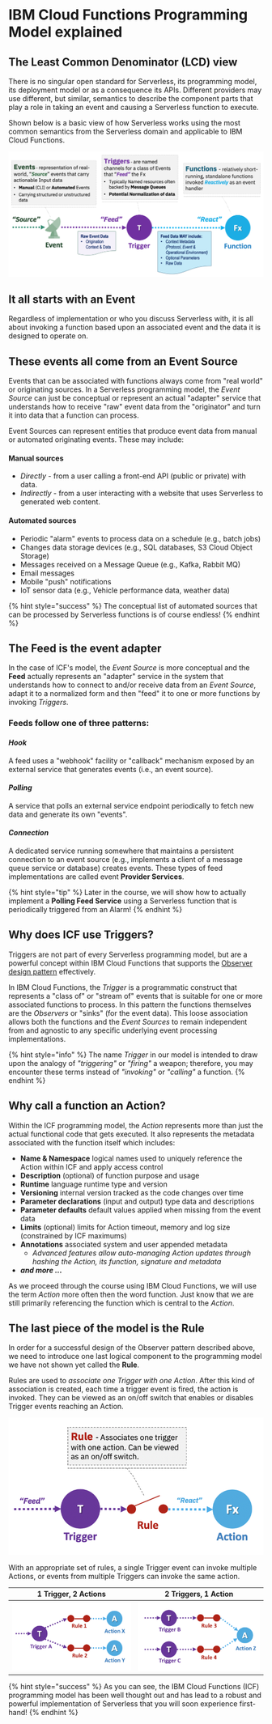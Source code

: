 # IBM Cloud Functions Programming Model explained

## The Least Common Denominator (LCD) view

There is no singular open standard for Serverless, its programming model, its deployment model or as a consequence its APIs.  Different providers may use different, but similar, semantics to describe the component parts that play a role in taking an event and causing a Serverless function to execute.

Shown below is a basic view of how Serverless works using the most common semantics from the Serverless domain and applicable to IBM Cloud Functions.

![Least Common Denominator (LCD) - Programming Model](images/101-ex0-serverless-lcd-model.png)

## It all starts with an **Event**

Regardless of implementation or who you discuss Serverless with, it is all about invoking a function based upon an associated event and the data it is designed to operate on.

## These events all come from an **Event Source**

Events that can be associated with functions always come from "real world" or originating sources. In a Serverless programming model, the _Event Source_ can just be conceptual or represent an actual "adapter" service that understands how to receive "raw" event data from the "originator" and turn it into data that a function can process.

Event Sources can represent entities that produce event data from manual or automated originating events. These may include:

#### Manual sources

- _Directly_ - from a user calling a front-end API (public or private) with data.
- _Indirectly_ - from a user interacting with a website that uses Serverless to generated web content.

#### Automated sources

- Periodic "alarm" events to process data on a schedule (e.g., batch jobs)
- Changes data storage devices (e.g., SQL databases, S3 Cloud Object Storage)
- Messages received on a Message Queue (e.g., Kafka, Rabbit MQ)
- Email messages
- Mobile "push" notifications
- IoT sensor data (e.g., Vehicle performance data, weather data)

{% hint style="success" %}
The conceptual list of automated sources that can be processed by Serverless functions is of course endless!
{% endhint %}

## The **Feed** is the event adapter

In the case of ICF's model, the _Event Source_ is more conceptual and the **Feed** actually represents an "adapter" service in the system that understands how to connect to and/or receive data from an _Event Source_, adapt it to a normalized form and then "feed" it to one or more functions by invoking _Triggers_.

### Feeds follow one of three patterns:

#### _Hook_

A feed uses a "webhook" facility or "callback" mechanism exposed by an external  service that generates events (i.e., an event source).

#### _Polling_

A service that polls an external service endpoint periodically to fetch new data and generate its own "events".

#### _Connection_

A dedicated service running somewhere that maintains a persistent connection to an event source (e.g., implements a client of a message queue service or database) creates events. These types of feed implementations are called event **Provider Services**.

{% hint style="tip" %}
Later in the course, we will show how to actually implement a **Polling Feed Service** using a Serverless function that is periodically triggered from an  Alarm!
{% endhint %}

## Why does ICF use **Triggers**?

Triggers are not part of every Serverless programming model, but are a powerful concept within IBM Cloud Functions that supports the [Observer design pattern](https://en.wikipedia.org/wiki/Observer_pattern) effectively.

In IBM Cloud Functions, the _Trigger_ is a programmatic construct that represents a "class of" or "stream of" events that is suitable for one or more associated functions to process.  In this pattern the functions themselves are the _Observers_ or "sinks" (for the event data).  This loose association allows both the functions and the _Event Sources_ to remain independent from and agnostic to any specific underlying event processing implementations.

{% hint style="info" %}
The name _Trigger_ in our model is intended to draw upon the analogy of _"triggering"_ or _"firing"_ a weapon; therefore, you may encounter these terms instead of _"invoking"_ or _"calling"_ a function.
{% endhint %}

## Why call a function an **Action**?

Within the ICF programming model, the _Action_ represents more than just the actual functional code that gets executed.  It also represents the metadata associated with the function itself which includes:

- **Name & Namespace** logical names used to uniquely reference the Action within ICF and apply access control
- **Description** (optional) of function purpose and usage
- **Runtime** language runtime type and version
- **Versioning** internal version tracked as the code changes over time
- **Parameter declarations** (input and output) type data and descriptions
- **Parameter defaults** default values applied when missing from the event data
- **Limits** (optional) limits for Action timeout, memory and log size (constrained by ICF maximums)
- **Annotations** associated system and user appended metadata
  - _Advanced features allow auto-managing Action updates through hashing the Action, its function, signature and metadata_
- _**and more ...**_

As we proceed through the course using IBM Cloud Functions, we will use the term _Action_ more often then the word function. Just know that we are still primarily referencing the function which is central to the _Action_.

## The last piece of the model is the **Rule**

In order for a successful design of the Observer pattern described above, we need to introduce one last logical component to the programming model we have not shown yet called the **Rule**.

Rules are used to _associate one Trigger with one Action_. After this kind of association is created, each time a trigger event is fired, the action is invoked.
They can be viewed as an on/off switch that enables or disables Trigger events reaching an Action.

![Trigger-Rule-Action Relationship](images/101-ex0-serverless-trigger-rule-action.png)

With an appropriate set of rules, a single Trigger event can invoke multiple Actions, or events from multiple Triggers can invoke the same action.

| 1 Trigger, 2 Actions | 2 Triggers, 1 Action |
:-------------------------:|:-------------------------:
| ![1 Trigger, 2 Actions](images/101-ex0-serverless-1-trigger-2-action.png) | ![2 Triggers, 1 Action](images/101-ex0-serverless-2-trigger-1-action.png)|

{% hint style="success" %}
As you can see, the IBM Cloud Functions (ICF) programming model has been well thought out and has lead to a robust and powerful implementation of Serverless that you will soon experience first-hand!
{% endhint %}
